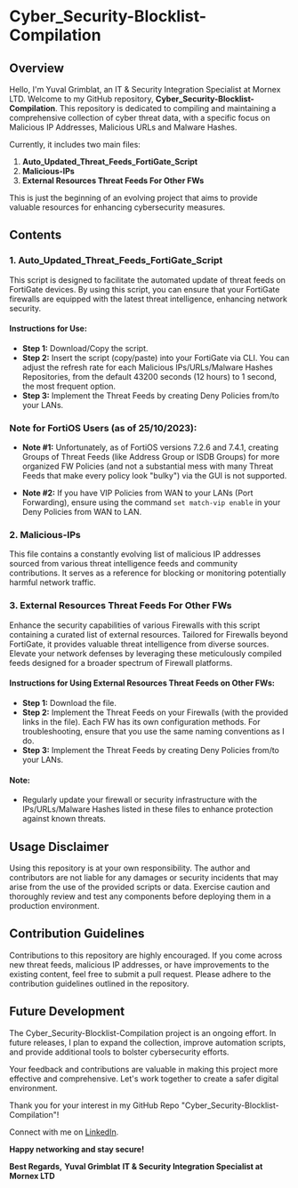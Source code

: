 # Cyber_Security-Blocklist-Compilation

## Overview

Hello, I'm Yuval Grimblat, an IT & Security Integration Specialist at Mornex LTD.
Welcome to my GitHub repository, **Cyber_Security-Blocklist-Compilation**.
This repository is dedicated to compiling and maintaining a comprehensive collection of cyber threat data, with a specific focus on Malicious IP Addresses, Malicious URLs and Malware Hashes.

Currently, it includes two main files:
1. **Auto_Updated_Threat_Feeds_FortiGate_Script**
2. **Malicious-IPs**
3. **External Resources Threat Feeds For Other FWs**

This is just the beginning of an evolving project that aims to provide valuable resources for enhancing cybersecurity measures.

## Contents

### 1. Auto_Updated_Threat_Feeds_FortiGate_Script

This script is designed to facilitate the automated update of threat feeds on FortiGate devices.
By using this script, you can ensure that your FortiGate firewalls are equipped with the latest threat intelligence, enhancing network security.

#### Instructions for Use:
- **Step 1:** Download/Copy the script.
- **Step 2:** Insert the script (copy/paste) into your FortiGate via CLI.
You can adjust the refresh rate for each Malicious IPs/URLs/Malware Hashes Repositories, from the default 43200 seconds (12 hours) to 1 second, the most frequent option.
- **Step 3:** Implement the Threat Feeds by creating Deny Policies from/to your LANs.

### Note for FortiOS Users (as of 25/10/2023):
- **Note #1:** Unfortunately, as of FortiOS versions 7.2.6 and 7.4.1, creating Groups of Threat Feeds (like Address Group or ISDB Groups) for more organized FW Policies (and not a substantial mess with many Threat Feeds that make every policy look "bulky") via the GUI is not supported.

- **Note #2:** If you have VIP Policies from WAN to your LANs (Port Forwarding), ensure using the command `set match-vip enable` in your Deny Policies from WAN to LAN.

### 2. Malicious-IPs

This file contains a constantly evolving list of malicious IP addresses sourced from various threat intelligence feeds and community contributions.
It serves as a reference for blocking or monitoring potentially harmful network traffic.

### 3. External Resources Threat Feeds For Other FWs
Enhance the security capabilities of various Firewalls with this script containing a curated list of external resources.
Tailored for Firewalls beyond FortiGate, it provides valuable threat intelligence from diverse sources.
Elevate your network defenses by leveraging these meticulously compiled feeds designed for a broader spectrum of Firewall platforms.


#### Instructions for Using External Resources Threat Feeds on Other FWs:
- **Step 1:** Download the file.
- **Step 2:** Implement the Threat Feeds on your Firewalls (with the provided links in the file).
   Each FW has its own configuration methods. For troubleshooting, ensure that you use the same naming conventions as I do.
- **Step 3:** Implement the Threat Feeds by creating Deny Policies from/to your LANs.

#### Note:
- Regularly update your firewall or security infrastructure with the IPs/URLs/Malware Hashes listed in these files to enhance protection against known threats.

## Usage Disclaimer

Using this repository is at your own responsibility.
The author and contributors are not liable for any damages or security incidents that may arise from the use of the provided scripts or data.
Exercise caution and thoroughly review and test any components before deploying them in a production environment.

## Contribution Guidelines

Contributions to this repository are highly encouraged.
If you come across new threat feeds, malicious IP addresses, or have improvements to the existing content, feel free to submit a pull request.
Please adhere to the contribution guidelines outlined in the repository.

## Future Development

The Cyber_Security-Blocklist-Compilation project is an ongoing effort.
In future releases, I plan to expand the collection, improve automation scripts, and provide additional tools to bolster cybersecurity efforts.

Your feedback and contributions are valuable in making this project more effective and comprehensive.
Let's work together to create a safer digital environment.

Thank you for your interest in my GitHub Repo "Cyber_Security-Blocklist-Compilation"!

Connect with me on [LinkedIn](https://www.linkedin.com/in/yuvalgrimblat/).

**Happy networking and stay secure!**

**Best Regards,**
**Yuval Grimblat**
**IT & Security Integration Specialist at Mornex LTD**
